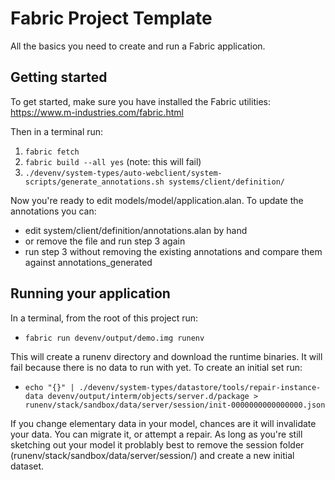 # Fabric Project Template

All the basics you need to create and run a Fabric application.


## Getting started

To get started, make sure you have installed the Fabric utilities:
https://www.m-industries.com/fabric.html

Then in a terminal run:
1. `fabric fetch`
2. `fabric build --all yes` (note: this will fail)
3. `./devenv/system-types/auto-webclient/system-scripts/generate_annotations.sh systems/client/definition/`

Now you're ready to edit models/model/application.alan. To update the annotations you can:

- edit system/client/definition/annotations.alan by hand
- or remove the file and run step 3 again
- run step 3 without removing the existing annotations and compare them against annotations_generated

## Running your application

In a terminal, from the root of this project run:

- `fabric run devenv/output/demo.img runenv`

This will create a runenv directory and download the runtime binaries. It will fail because there is no data to run with yet. To create an initial set run:

- `echo "{}" | ./devenv/system-types/datastore/tools/repair-instance-data devenv/output/interm/objects/server.d/package > runenv/stack/sandbox/data/server/session/init-0000000000000000.json`

If you change elementary data in your model, chances are it will invalidate your data. You can migrate it, or attempt a repair. As long as you're still sketching out your model it problably best to remove the session folder (runenv/stack/sandbox/data/server/session/) and create a new initial dataset.
